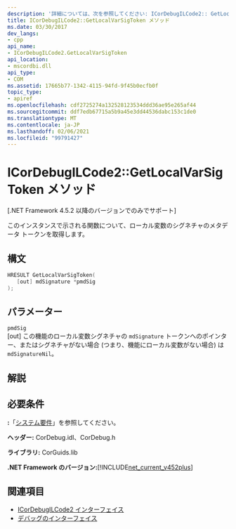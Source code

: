 ```yaml
---
description: '詳細については、次を参照してください: ICorDebugILCode2:: GetLocalVarSigToken メソッド'
title: ICorDebugILCode2::GetLocalVarSigToken メソッド
ms.date: 03/30/2017
dev_langs:
- cpp
api_name:
- ICorDebugILCode2.GetLocalVarSigToken
api_location:
- mscordbi.dll
api_type:
- COM
ms.assetid: 17665b77-1342-4115-94fd-9f45b0ecfb0f
topic_type:
- apiref
ms.openlocfilehash: cdf2725274a132528123534ddd36ae95e265af44
ms.sourcegitcommit: ddf7edb67715a5b9a45e3dd44536dabc153c1de0
ms.translationtype: MT
ms.contentlocale: ja-JP
ms.lasthandoff: 02/06/2021
ms.locfileid: "99791427"
---
```

# <a name="icordebugilcode2getlocalvarsigtoken-method"></a>ICorDebugILCode2::GetLocalVarSigToken メソッド

[.NET Framework 4.5.2 以降のバージョンでのみでサポート]  
  
 このインスタンスで示される関数について、ローカル変数のシグネチャのメタデータ トークンを取得します。  
  
## <a name="syntax"></a>構文  
  
```cpp
HRESULT GetLocalVarSigToken(  
   [out] mdSignature *pmdSig  
);  
```  
  
## <a name="parameters"></a>パラメーター  

 `pmdSig`  
 [out] この機能のローカル変数シグネチャの `mdSignature` トークンへのポインター、またはシグネチャがない場合 (つまり、機能にローカル変数がない場合) は `mdSignatureNil`。  
  
## <a name="remarks"></a>解説  
  
## <a name="requirements"></a>必要条件  

 **:**「[システム要件](../../get-started/system-requirements.md)」を参照してください。  
  
 **ヘッダー:** CorDebug.idl、CorDebug.h  
  
 **ライブラリ:** CorGuids.lib  
  
 **.NET Framework のバージョン:**[!INCLUDE[net_current_v452plus](../../../../includes/net-current-v452plus-md.md)]  
  
## <a name="see-also"></a>関連項目

- [ICorDebugILCode2 インターフェイス](icordebugilcode2-interface.md)
- [デバッグのインターフェイス](debugging-interfaces.md)
